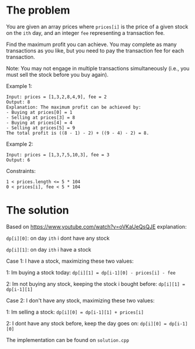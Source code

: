 The problem
===

You are given an array prices where `prices[i]` is the price of a given stock on the `ith` day, and an integer `fee` representing a transaction fee.

Find the maximum profit you can achieve. You may complete as many transactions as you like, but you need to pay the transaction fee for each transaction.

Note: You may not engage in multiple transactions simultaneously (i.e., you must sell the stock before you buy again).

 

Example 1:
```
Input: prices = [1,3,2,8,4,9], fee = 2
Output: 8
Explanation: The maximum profit can be achieved by:
- Buying at prices[0] = 1
- Selling at prices[3] = 8
- Buying at prices[4] = 4
- Selling at prices[5] = 9
The total profit is ((8 - 1) - 2) + ((9 - 4) - 2) = 8.
```
Example 2:
```
Input: prices = [1,3,7,5,10,3], fee = 3
Output: 6
 ```

Constraints:
```
1 < prices.length <= 5 * 104
0 < prices[i], fee < 5 * 104
```

The solution
===

Based on https://www.youtube.com/watch?v=oVKaUeQsQJE explanation:

`dp[i][0]`: on day `ith` i dont have any stock

`dp[i][1]`: on day `ith` i have a stock

Case 1: I have a stock, maximizing these two values:

1: Im buying a stock today: `dp[i][1] = dp[i-1][0] - prices[i] - fee`

2: Im not buying any stock, keeping the stock i bought before: `dp[i][1] = dp[i-1][1]`

Case 2: I don't have any stock, maximizing these two values:

1: Im selling a stock: `dp[i][0] = dp[i-1][1] + prices[i]`

2: I dont have any stock before, keep the day goes on: `dp[i][0] = dp[i-1][0]`

The implementation can be found on `solution.cpp`
